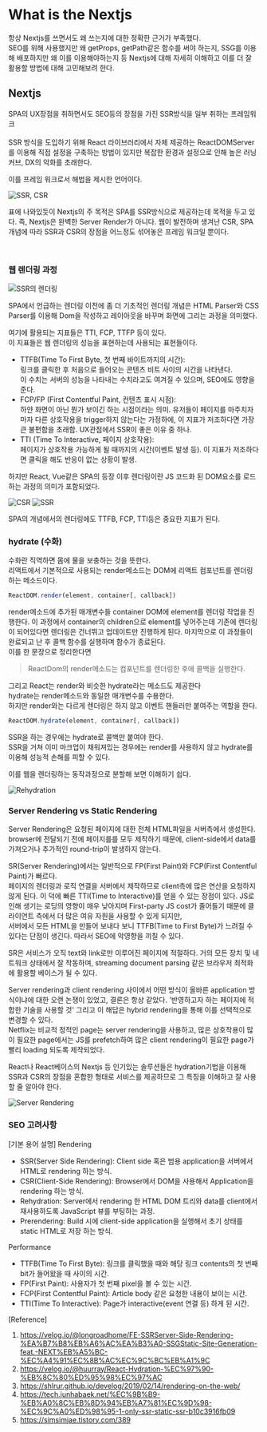 # What is the Nextjs

항상 Nextjs를 쓰면서도 왜 쓰는지에 대한 정확한 근거가 부족했다.  
SEO를 위해 사용했지만 왜 getProps, getPath같은 함수를 써야 하는지, SSG를 이용해 배포하지만 왜 이를 이용해야하는지 등
Nextjs에 대해 자세히 이해하고 이를 더 잘 활용할 방법에 대해 고민해보려 한다.

## Nextjs

SPA의 UX장점을 취하면서도 SEO등의 장점을 가진 SSR방식을 일부 취하는 프레임워크  
<br />
SSR 방식을 도입하기 위해 React 라이브러리에서 자체 제공하는 ReactDOMServer를 이용해 직접 설정을 구축하는 방법이 있지만
복잡한 환경과 설정으로 인해 높은 러닝커브, DX의 악화를 초래한다.

이를 프레임 워크로서 해법을 제시한 언어이다.

![SSR, CSR](https://eumericano.s3.ap-northeast-2.amazonaws.com/dev/SSR%2CCSR.png "SSR, CSR")

표에 나와있듯이 Nextjs의 주 목적은 SPA를 SSR방식으로 제공하는데 목적을 두고 있다. 즉, Nextjs은 완벽한 Server Render가 아니다. 웹이 발전하며 생겨난 CSR, SPA개념에 따라 SSR과 CSR의 장점을 어느정도 섞어놓은 프레임 워크일 뿐이다.

<br />

### 웹 렌더링 과정

![SSR의 렌더링](https://eumericano.s3.ap-northeast-2.amazonaws.com/dev/SSR+Rendering.png "SSR의 렌더링")

SPA에서 언급하는 렌더링 이전에 좀 더 기초적인 렌더링 개념은 HTML Parser와 CSS Parser를 이용해 Dom을 작성하고 레이아웃을 바꾸며 화면에 그리는 과정을 의미했다.

여기에 활용되는 지표들은 TTI, FCP, TTFP 등이 있다.  
이 지표들은 웹 렌더링의 성능을 표현하는데 사용되는 표현들이다.

- TTFB(Time To First Byte, 첫 번째 바이트까지의 시간):  
  링크를 클릭한 후 처음으로 들어오는 콘텐츠 비트 사이의 시간을 나타낸다.  
  이 수치는 서버의 성능을 나타내는 수치라고도 여겨질 수 있으며, SEO에도 영향을 준다.
- FCP/FP (First Contentful Paint, 컨텐츠 표시 시점):  
  하얀 화면이 아닌 뭔가 보이긴 하는 시점이라는 의미. 유저들이 페이지를 마주치자마자 다른 상호작용을 trigger하지 않는다는 가정하에, 이 지표가 저조하다면 가장 큰 불편함을 초래함. UX관점에서 SSR이 좋은 이유 중 하나.
- TTI (Time To Interactive, 페이지 상호작용):  
  페이지가 상호작용 가능하게 될 때까지의 시간(이벤트 발생 등). 이 지표가 저조하다면 클릭을 해도 반응이 없는 상황이 발생.

하지만 React, Vue같은 SPA의 등장 이후 렌더링이란 JS 코드화 된 DOM요소를 로드하는 과정의 의미가 포함되었다.

![CSR](https://eumericano.s3.ap-northeast-2.amazonaws.com/dev/CSR.png "CSR")
![SSR](https://eumericano.s3.ap-northeast-2.amazonaws.com/dev/SSR.png "SSR")

SPA의 개념에서의 렌더링에도 TTFB, FCP, TTI등은 중요한 지표가 된다.

### hydrate (수화)

수화란 직역하면 몸에 물을 보충하는 것을 뜻한다.  
리액트에서 기본적으로 사용되는 render메소드는 DOM에 리액트 컴포넌트를 렌더링 하는 메소드이다.

```javascript
ReactDOM.render(element, container[, callback])
```

render메소드에 추가된 매개변수들 container DOM에 element를 렌더링 작업을 진행한다. 이 과정에서 container의 children으로 element를 넣어주는데 기존에 렌더링이 되어있다면 렌더링은 건너뛰고 업데이트만 진행하게 된다. 마지막으로 이 과정들이 완료되고 난 후 콜백 함수를 실행하며 함수가 종료된다.  
이를 한 문장으로 정리한다면

> ReactDom의 render메소드는 컴포넌트를 렌더링한 후에 콜백을 실행한다.

그리고 React는 render와 비슷한 hydrate라는 메소드도 제공한다  
hydrate는 render메소드와 동일한 매개변수를 수용한다.  
하지만 render와는 다르게 렌더링은 하지 않고 이벤트 핸들러만 붙여주는 역할을 한다.

```javascript
ReactDOM.hydrate(element, container[, callback])
```

SSR을 하는 경우에는 hydrate로 콜백만 붙여야 한다.  
SSR을 거쳐 이미 마크업이 채워져있는 경우에는 render를 사용하지 않고 hydrate를 이용해 성능적 손해를 피할 수 있다.

이를 웹을 렌더링하는 동작과정으로 분할해 보면 이해하기 쉽다.

![Rehydration](https://eumericano.s3.ap-northeast-2.amazonaws.com/dev/rehydration.png "Rehydration")

### Server Rendering vs Static Rendering

Server Rendering은 요청된 페이지에 대한 전체 HTML파일을 서버측에서 생성한다.  
browser에 전달되기 전에 페이지를를 모두 제작하기 때문에, client-side에서 data를 가져오거나 추가적인 round-trip이 발생하지 않는다.

SR(Server Rendering)에서는 일반적으로 FP(First Paint)와 FCP(First Contentful Paint)가 빠르다.  
페이지의 렌더링과 로직 연결을 서버에서 제작하므로 client측에 많은 연산을 요청하지 않게 된다.
이 덕에 빠른 TTI(Time to Interactive)를 얻을 수 있는 장점이 있다.
JS로 인해 생기는 로딩의 영향이 매우 낮아지며 First-party JS cost가 줄어들기 때문에 클라이언트 측에서 더 많은 여유 자원을 사용할 수 있게 되지만,  
서버에서 모든 HTML을 만들어 보내다 보니 TTFB(Time to First Byte)가 느려질 수 있다는 단점이 생긴다. 따라서 SEO에 악영향을 끼칠 수 있다.

SR은 서비스가 오직 text와 link로만 이루어진 페이지에 적절하다. 거의 모든 장치 및 네트워크 상태에서 잘 작동하며, streaming document parsing 같은 브라우저 최적화에 활용할 베이스가 될 수 있다.

Server rendering과 client rendering 사이에서 어떤 방식이 올바른 application 방식이냐에 대한 오랜 논쟁이 있었고, 결론은 항상 같았다. '반영하고자 하는 페이지에 적합한 기술을 사용할 것' 그리고 이 해답은 hybrid rendering을 통해 이를 선택적으로 변경할 수 있다.  
Netflix는 비교적 정적인 page는 server rendering을 사용하고, 많은 상호작용이 많이 필요한 page에서는 JS를 prefetch하여 많은 client rendering이 필요한 page가 빨리 loading 되도록 제작되었다.

React나 React베이스의 Nextjs 등 인기있는 솔루션들은 hydration기법을 이용해 SSR과 CSR의 장점을 혼합한 형태로 서비스를 제공하므로 그 특징을 이해하고 잘 사용할 줄 알아야 한다.

![Server Rendering](https://eumericano.s3.ap-northeast-2.amazonaws.com/dev/server+rendering.png "Server Rendering")

### SEO 고려사항

[기본 용어 설명]
Rendering

- SSR(Server Side Rendering): Client side 혹은 범용 application을 서버에서 HTML로 rendering 하는 방식.
- CSR(Client-Side Rendering): Browser에서 DOM을 사용해서 Application을 rendering 하는 방식.
- Rehydration: Server에서 rendering 한 HTML DOM 트리와 data를 client에서 재사용하도록 JavaScript 뷰를 부팅하는 과정.
- Prerendering: Build 시에 client-side application을 실행해서 초기 상태를 static HTML로 저장 하는 방식.

Performance

- TTFB(Time To First Byte): 링크를 클릭했을 때와 해당 링크 contents의 첫 번째 bit가 들어왔을 때 사이의 시간.
- FP(First Paint): 사용자가 첫 번째 pixel을 볼 수 있는 시간.
- FCP(First Contentful Paint): Article body 같은 요청한 내용이 보이는 시간.
- TTI(Time To Interactive): Page가 interactive(event 연결 등) 하게 된 시간.

[Reference]

1. https://velog.io/@longroadhome/FE-SSRServer-Side-Rendering-%EA%B7%B8%EB%A6%AC%EA%B3%A0-SSGStatic-Site-Generation-feat.-NEXT%EB%A5%BC-%EC%A4%91%EC%8B%AC%EC%9C%BC%EB%A1%9C
2. https://velog.io/@huurray/React-Hydration-%EC%97%90-%EB%8C%80%ED%95%98%EC%97%AC
3. https://shlrur.github.io/develog/2019/02/14/rendering-on-the-web/
4. https://tech.junhabaek.net/%EC%9B%B9-%EB%A0%8C%EB%8D%94%EB%A7%81%EC%9D%98-%EC%9C%A0%ED%98%95-1-only-ssr-static-ssr-b10c3916fb09
5. https://simsimjae.tistory.com/389
